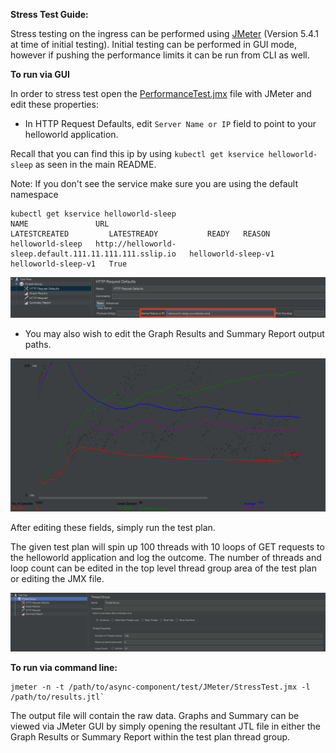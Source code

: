 **Stress Test Guide:**

Stress testing on the ingress can be performed using [JMeter](https://jmeter.apache.org/download_jmeter.cgi) (Version 5.4.1 at
time of initial testing).
Initial testing can be performed in GUI mode, however if pushing the performance limits it can be run from CLI as well.

**To run via GUI**

In order to stress test open the [PerformanceTest.jmx](./PerformanceTest.jmx) file with JMeter and edit these properties:
- In HTTP Request Defaults, edit `Server Name or IP` field to point to your helloworld application. 
  
Recall that you can find this ip by using `kubectl get kservice helloworld-sleep` as seen in the main README.
  
Note: If you don't see the service make sure you are using the default namespace

```
kubectl get kservice helloworld-sleep
NAME               URL                                                       LATESTCREATED         LATESTREADY           READY   REASON
helloworld-sleep   http://helloworld-sleep.default.111.11.111.111.sslip.io   helloworld-sleep-v1   helloworld-sleep-v1   True    
```

![diagram](./JMeter-images/EditServerName.png)
  

- You may also wish to edit the Graph Results and Summary Report output paths.

![diagram](./JMeter-images/DefaultGraphOutput.png)

After editing these fields, simply run the test plan.  

The given test plan will spin up 100 threads with 10 loops of GET requests to the helloworld application and log the outcome.
The number of threads and loop count can be edited in the top level thread group area of the test plan or editing the JMX file.

![diagram](./JMeter-images/ChangeThreads.png)

**To run via command line:**
```
jmeter -n -t /path/to/async-component/test/JMeter/StressTest.jmx -l /path/to/results.jtl`
```
The output file will contain the raw data.  Graphs and Summary can be viewed via JMeter GUI by simply opening the 
resultant JTL file in either the Graph Results or Summary Report within the test plan thread group.    
